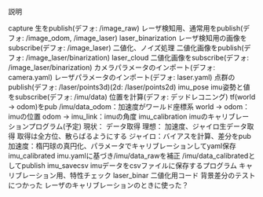 説明

capture
    <!-- OpenCVで画像を撮影 -->
    生をpublish(デフォ: /image_raw)
    レーザ検知用、通常用をpublish(デフォ: /image_odom, /image_laser)
laser_binarization
    <!-- レーザ画像の二値化 -->
    レーザ検知用の画像をsubscribe(デフォ: /image_laser)
    二値化、ノイズ処理
    二値化画像をpublish(デフォ: /image_laser/binarization)
laser_cloud
    <!-- レーザ二値化画像の3次元点群化 -->
    二値化画像をsubscribe(デフォ: /image_laser/binarization)
    カメラパラメータのインポート(デフォ: camera.yaml)
    レーザパラメータのインポート(デフォ: laser.yaml)
    点群のpublish(デフォ: /laser/points3d)(2d: /laser/points2d)
imu_pose
    <!-- imuの自己位置推定 -->
    imu姿勢と値をsubscribe(デフォ: /imu/data)
    位置を計算(デフォ: デッドレコニング)
    tf(world -> odom)をpub
    /imu/data_odom：加速度がワールド座標系
    world -> odom：imuの位置
    odom -> imu_link：imuの角度
imu_calibration
    imuのキャリブレーションプログラム(予定)
    現状：
        データ取得
    理想：
        加速度、ジャイロ生データ取得
            取得は全方位、散らばるようにする
        ジャイロ：バイアスを計算、差分をpub
        加速度：楕円球の真円化、パラメータでキャリブレーションしてyaml保存
imu_calibrated
    <!-- imuデータの補正 -->
    imu.yamlに基づき/imu/data_rawを補正
    /imu/data_calibratedとしてpublish
imu_savecsv
    imuデータをcsvファイルに保存するプログラム
    キャリブレーション用、特性チェック
laser_binar
    二値化用コード
    背景差分のテストにつかった
    レーザのキャリブレーションのときに使った？

